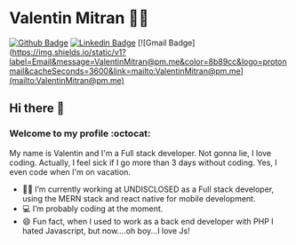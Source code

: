 # Valentin Mitran 👨‍💻

[![Github Badge](https://img.shields.io/badge/-Github-000?style=flat-square&logo=Github&logoColor=white&link=https://github.com/ValentinMitran)](https://github.com/ValentinMitran)
[![Linkedin Badge](https://img.shields.io/badge/-LinkedIn-blue?style=flat-square&logo=Linkedin&logoColor=white&link=https://www.linkedin.com/in/ValentinMitran)](https://www.linkedin.com/in/ValentinMitran)
[![Gmail Badge](https://img.shields.io/static/v1?label=Email&message=ValentinMitran@pm.me&color=8b89cc&logo=protonmail&cacheSeconds=3600&link=mailto:ValentinMitran@pm.me](mailto:ValentinMitran@pm.me)

## Hi there 👋  
###  Welcome to my profile :octocat:

My name is Valentin and I'm a Full stack developer. Not gonna lie, I love coding. Actually, I feel sick if I go more than 3 days without coding. Yes, I even code when I'm on vacation.

- :office_worker: I’m currently working at UNDISCLOSED as a Full stack developer, using the MERN stack and react native for mobile development.
- 💻 I’m probably coding at the moment.
- 😄 Fun fact, when I used to work as a back end developer with PHP I hated Javascript, but now....oh boy...I love Js!
